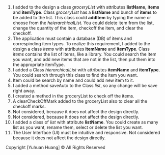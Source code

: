 1) I added to the design a class *groceryList* with attributes **listName**,  **items** and **itemType**. Class *groceryList* has a **listName** and bunch of **items** to be added to the list. This class could **addItem** by typing the name or choose from the *heierarchicalList*. You could delete item from the list, change the quantity of the item, checkoff the item, and clear the checkoff.
2) The application must contain a database (DB) of items and correspinding item types. To realize this requirement, I added to the design a class *items* with attributes **itemName** and **itemType**. Class *items* contains the list of items, like a library. You could search the item you want, and add new items that are not in the list, then put them into the appropriate itemType.
3) I added a Class *hierarchicalList* with attributes **itemName** and **itemType**. You could search through this class to find the item you want.
4) Item could be search by name and could add new item to it.
5) I added a method saveAuto to the Class *list*, so any change will be save right away.
6) I created a method in the groceryList to check off the items.
7) A clearCheckOffMark added to the groceryList also to clear all the checkoff marks.
8) Not considered, because it does not affect the design directly.
9) Not considered, because it does not affect the design directly.
10) I added a class of *list* with attribute **listName**. You could create as many list as you want, rename them, select or delete the list you want.
11) The User Interface (UI) must be intuitive and responsive. Not considered because it does not affect the design directly.


Copyright [Yuhuan Huang] &copy; All Rights Reserved